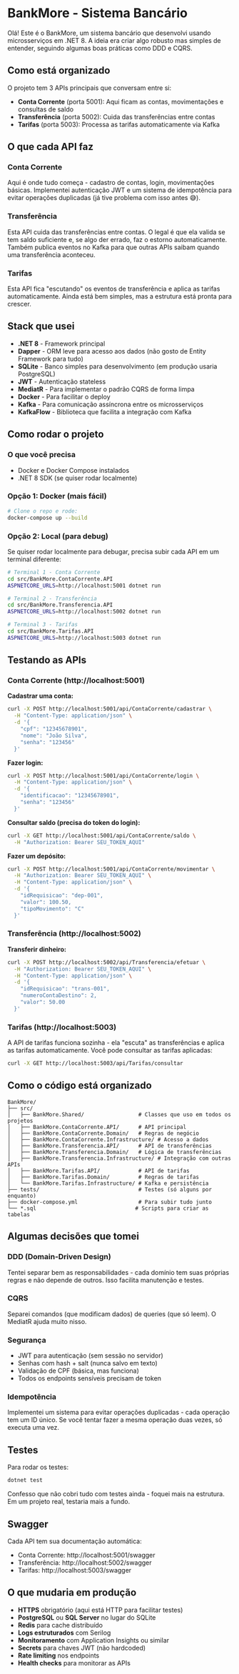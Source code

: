 # BankMore - Sistema Bancário

Olá! Este é o BankMore, um sistema bancário que desenvolvi usando microsserviços em .NET 8. A ideia era criar algo robusto mas simples de entender, seguindo algumas boas práticas como DDD e CQRS.

## Como está organizado

O projeto tem 3 APIs principais que conversam entre si:

- **Conta Corrente** (porta 5001): Aqui ficam as contas, movimentações e consultas de saldo
- **Transferência** (porta 5002): Cuida das transferências entre contas
- **Tarifas** (porta 5003): Processa as tarifas automaticamente via Kafka

## O que cada API faz

### Conta Corrente
Aqui é onde tudo começa - cadastro de contas, login, movimentações básicas. Implementei autenticação JWT e um sistema de idempotência para evitar operações duplicadas (já tive problema com isso antes 😅).

### Transferência
Esta API cuida das transferências entre contas. O legal é que ela valida se tem saldo suficiente e, se algo der errado, faz o estorno automaticamente. Também publica eventos no Kafka para que outras APIs saibam quando uma transferência aconteceu.

### Tarifas
Esta API fica "escutando" os eventos de transferência e aplica as tarifas automaticamente. Ainda está bem simples, mas a estrutura está pronta para crescer.

## Stack que usei

- **.NET 8** - Framework principal
- **Dapper** - ORM leve para acesso aos dados (não gosto de Entity Framework para tudo)
- **SQLite** - Banco simples para desenvolvimento (em produção usaria PostgreSQL)
- **JWT** - Autenticação stateless
- **MediatR** - Para implementar o padrão CQRS de forma limpa
- **Docker** - Para facilitar o deploy
- **Kafka** - Para comunicação assíncrona entre os microsserviços
- **KafkaFlow** - Biblioteca que facilita a integração com Kafka

## Como rodar o projeto

### O que você precisa
- Docker e Docker Compose instalados
- .NET 8 SDK (se quiser rodar localmente)

### Opção 1: Docker (mais fácil)
```bash
# Clone o repo e rode:
docker-compose up --build
```

### Opção 2: Local (para debug)
Se quiser rodar localmente para debugar, precisa subir cada API em um terminal diferente:

```bash
# Terminal 1 - Conta Corrente
cd src/BankMore.ContaCorrente.API
ASPNETCORE_URLS=http://localhost:5001 dotnet run

# Terminal 2 - Transferência  
cd src/BankMore.Transferencia.API
ASPNETCORE_URLS=http://localhost:5002 dotnet run

# Terminal 3 - Tarifas
cd src/BankMore.Tarifas.API
ASPNETCORE_URLS=http://localhost:5003 dotnet run
```

## Testando as APIs

### Conta Corrente (http://localhost:5001)

**Cadastrar uma conta:**
```bash
curl -X POST http://localhost:5001/api/ContaCorrente/cadastrar \
  -H "Content-Type: application/json" \
  -d '{
    "cpf": "12345678901",
    "nome": "João Silva", 
    "senha": "123456"
  }'
```

**Fazer login:**
```bash
curl -X POST http://localhost:5001/api/ContaCorrente/login \
  -H "Content-Type: application/json" \
  -d '{
    "identificacao": "12345678901",
    "senha": "123456"
  }'
```

**Consultar saldo (precisa do token do login):**
```bash
curl -X GET http://localhost:5001/api/ContaCorrente/saldo \
  -H "Authorization: Bearer SEU_TOKEN_AQUI"
```

**Fazer um depósito:**
```bash
curl -X POST http://localhost:5001/api/ContaCorrente/movimentar \
  -H "Authorization: Bearer SEU_TOKEN_AQUI" \
  -H "Content-Type: application/json" \
  -d '{
    "idRequisicao": "dep-001",
    "valor": 100.50,
    "tipoMovimento": "C"
  }'
```

### Transferência (http://localhost:5002)

**Transferir dinheiro:**
```bash
curl -X POST http://localhost:5002/api/Transferencia/efetuar \
  -H "Authorization: Bearer SEU_TOKEN_AQUI" \
  -H "Content-Type: application/json" \
  -d '{
    "idRequisicao": "trans-001",
    "numeroContaDestino": 2,
    "valor": 50.00
  }'
```

### Tarifas (http://localhost:5003)

A API de tarifas funciona sozinha - ela "escuta" as transferências e aplica as tarifas automaticamente. Você pode consultar as tarifas aplicadas:

```bash
curl -X GET http://localhost:5003/api/Tarifas/consultar
```

## Como o código está organizado

```
BankMore/
├── src/
│   ├── BankMore.Shared/                 # Classes que uso em todos os projetos
│   ├── BankMore.ContaCorrente.API/      # API principal
│   ├── BankMore.ContaCorrente.Domain/   # Regras de negócio
│   ├── BankMore.ContaCorrente.Infrastructure/ # Acesso a dados
│   ├── BankMore.Transferencia.API/      # API de transferências
│   ├── BankMore.Transferencia.Domain/   # Lógica de transferências
│   ├── BankMore.Transferencia.Infrastructure/ # Integração com outras APIs
│   ├── BankMore.Tarifas.API/            # API de tarifas
│   ├── BankMore.Tarifas.Domain/         # Regras de tarifas
│   └── BankMore.Tarifas.Infrastructure/ # Kafka e persistência
├── tests/                               # Testes (só alguns por enquanto)
├── docker-compose.yml                   # Para subir tudo junto
└── *.sql                               # Scripts para criar as tabelas
```

## Algumas decisões que tomei

### DDD (Domain-Driven Design)
Tentei separar bem as responsabilidades - cada domínio tem suas próprias regras e não depende de outros. Isso facilita manutenção e testes.

### CQRS 
Separei comandos (que modificam dados) de queries (que só leem). O MediatR ajuda muito nisso.

### Segurança
- JWT para autenticação (sem sessão no servidor)
- Senhas com hash + salt (nunca salvo em texto)
- Validação de CPF (básica, mas funciona)
- Todos os endpoints sensíveis precisam de token

### Idempotência
Implementei um sistema para evitar operações duplicadas - cada operação tem um ID único. Se você tentar fazer a mesma operação duas vezes, só executa uma vez.

## Testes

Para rodar os testes:
```bash
dotnet test
```

Confesso que não cobri tudo com testes ainda - foquei mais na estrutura. Em um projeto real, testaria mais a fundo.

## Swagger

Cada API tem sua documentação automática:
- Conta Corrente: http://localhost:5001/swagger
- Transferência: http://localhost:5002/swagger  
- Tarifas: http://localhost:5003/swagger

## O que mudaria em produção

- **HTTPS** obrigatório (aqui está HTTP para facilitar testes)
- **PostgreSQL** ou **SQL Server** no lugar do SQLite
- **Redis** para cache distribuído
- **Logs estruturados** com Serilog
- **Monitoramento** com Application Insights ou similar
- **Secrets** para chaves JWT (não hardcoded)
- **Rate limiting** nos endpoints
- **Health checks** para monitorar as APIs

